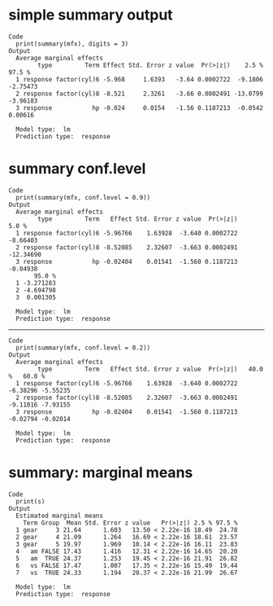 # simple summary output

    Code
      print(summary(mfx), digits = 3)
    Output
      Average marginal effects 
            type         Term Effect Std. Error z value  Pr(>|z|)    2.5 %   97.5 %
      1 response factor(cyl)6 -5.968     1.6393   -3.64 0.0002722  -9.1806 -2.75473
      2 response factor(cyl)8 -8.521     2.3261   -3.66 0.0002491 -13.0799 -3.96183
      3 response           hp -0.024     0.0154   -1.56 0.1187213  -0.0542  0.00616
      
      Model type:  lm 
      Prediction type:  response 

# summary conf.level

    Code
      print(summary(mfx, conf.level = 0.9))
    Output
      Average marginal effects 
            type         Term   Effect Std. Error z value  Pr(>|z|)     5.0 %
      1 response factor(cyl)6 -5.96766    1.63928  -3.640 0.0002722  -8.66403
      2 response factor(cyl)8 -8.52085    2.32607  -3.663 0.0002491 -12.34690
      3 response           hp -0.02404    0.01541  -1.560 0.1187213  -0.04938
           95.0 %
      1 -3.271283
      2 -4.694798
      3  0.001305
      
      Model type:  lm 
      Prediction type:  response 

---

    Code
      print(summary(mfx, conf.level = 0.2))
    Output
      Average marginal effects 
            type         Term   Effect Std. Error z value  Pr(>|z|)   40.0 %   60.0 %
      1 response factor(cyl)6 -5.96766    1.63928  -3.640 0.0002722 -6.38296 -5.55235
      2 response factor(cyl)8 -8.52085    2.32607  -3.663 0.0002491 -9.11016 -7.93155
      3 response           hp -0.02404    0.01541  -1.560 0.1187213 -0.02794 -0.02014
      
      Model type:  lm 
      Prediction type:  response 

# summary: marginal means

    Code
      print(s)
    Output
      Estimated marginal means 
        Term Group  Mean Std. Error z value   Pr(>|z|) 2.5 % 97.5 %
      1 gear     3 21.64      1.603   13.50 < 2.22e-16 18.49  24.78
      2 gear     4 21.09      1.264   16.69 < 2.22e-16 18.61  23.57
      3 gear     5 19.97      1.969   10.14 < 2.22e-16 16.11  23.83
      4   am FALSE 17.43      1.416   12.31 < 2.22e-16 14.65  20.20
      5   am  TRUE 24.37      1.253   19.45 < 2.22e-16 21.91  26.82
      6   vs FALSE 17.47      1.007   17.35 < 2.22e-16 15.49  19.44
      7   vs  TRUE 24.33      1.194   20.37 < 2.22e-16 21.99  26.67
      
      Model type:  lm 
      Prediction type:  response 

